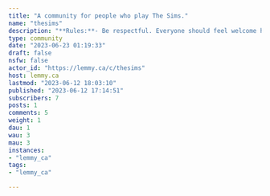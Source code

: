 ```yaml
---
title: "A community for people who play The Sims." 
name: "thesims"
description: "**Rules:**- Be respectful. Everyone should feel welcome here.- No bigotry, including racism, sexism, ableism, homophobia, transphobia, or xenophobia.- No Ads / Spamming.- No Porn. Sorry Wicked Whims users! That's one of the top-level rules of this Lemmy instance."
type: community
date: "2023-06-23 01:19:33"
draft: false
nsfw: false
actor_id: "https://lemmy.ca/c/thesims"
host: lemmy.ca
lastmod: "2023-06-12 18:03:10"
published: "2023-06-12 17:14:51"
subscribers: 7
posts: 1
comments: 5
weight: 1
dau: 1
wau: 3
mau: 3
instances:
- "lemmy_ca"
tags: 
- "lemmy_ca"

---
```

